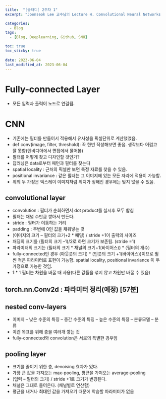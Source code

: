 ```yaml
---
title:  "[숩터디] 2주차 1"
excerpt: "Joonseok Lee 교수님의 Lecture 4. Convolutional Neural Networks 강의 요약"

categories:
  - Blog
tags:
  - [Blog, Deeplearning, Github, SNU]

toc: true
toc_sticky: true
 
date: 2023-06-04
last_modified_at: 2023-06-04
---
```


# Fully-connected Layer 
- 모든 입력과 출력이 노드로 연결됨.

# CNN
- 기존에는 필터를 만들어서 적용해서 유사성을 픽셀단위로 계산했었음.
- def conv(image, filter, threshold): 꼭 한번 작성해보면 좋음. 생각보다 어렵고 잘 못함(엔비디아에서 면접에서 물어봄)
- 필터를 어떻게 찾고 디자인할 것인가? 
- 딥러닝은 data로부터 패턴과 필터를 찾는다
- spatial locality : 근처의 픽셀만 보면 특정 자료를 찾을 수 있음.
- positional invariance : 같은 필터는 그 이미지에 있는 모든 자리에 적용이 가능함.
- 위의 두 가정은 엑스레이 이미지처럼 위치가 정해진 경우에는 맞지 않을 수 있음.

## convolutional layer
- convolution : 필터가 순회하면서 dot product를 실시후 모두 합침
- 필터는 채널 수만큼 쌓아서 만든다.
- stride : 필터가 이동하는 거리
- padding : 주변에 0인 값을 채워넣는 것
- (이미지의 크기 – 필터의 크기+2 * 패딩) / stride +1이 출력의 사이즈
- 패딩의 크기를 (필터의 크기 –1)/2로 하면 크기가 보존됨. (stride =1)
- 파라미터의 크기는 (필터의 크기 * 채널의 크기+1(바이어스)) * (필터의 개수)
- fully-connected인 경우 (아웃풋의 크기) * (인풋의 크기 +1(바이어스))이므로 훨씬 적은 파라미터로 표현이 가능함. spatial locality, positional invariance 이 두 가정으로 가능한 것임.
- 1 * 1 필터는 차원을 바꿀 때 사용(다른 값들을 섞지 않고 차원만 바꿀 수 있음)

## torch.nn.Conv2d : 파라미터 정리(예정) [57분]

## nested conv-layers
- 이미지 – 낮은 수준의 특징 – 중간 수준의 특징 – 높은 수준의 특징 – 분류모델 – 분류
- 이런 목표를 위해 층을 여러개 쌓는 것
- fully-connected와 convolution은 서로의 특별한 경우임

## pooling layer
- 크기를 줄이기 위한 층, denoising 효과가 있다.
- 가장 큰 값을 가져오는 max-pooling, 평균을 가져오는 average-pooling
- (입력 – 필터의 크기) / stride +1로 크기가 변경된다.
- 채널은 그대로 들어온다. (채널별로 연산함)
- 평균을 내거나 최대인 값을 가져오기 때문에 학습할 파라미터가 없음
